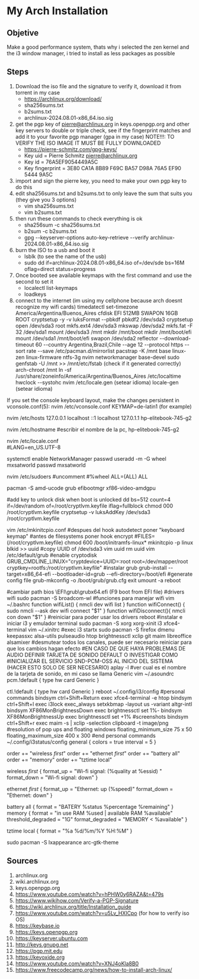 # My Arch Installation
## Objetive
Make a good performance system, thats why i selected the zen kernel and the i3 window manager, i tried to install as less packages as possible
## Steps
1. Download the iso file and the signature to verify it, download it from torrent in my case
    + https://archlinux.org/download/
    + sha256sums.txt
    + b2sums.txt
    + archlinux-2024.08.01-x86_64.iso.sig
2. get the pgp key of pierre@archlinux.org in keys.openpgp.org and other key servers to double or triple check, see if the fingerprint matches and add it to your favorite pgp manager (gpa in my case)
NOTE!!!: TO VERIFY THE ISO IMAGE IT MUST BE FULLY DOWNLOADED
    + https://pierre-schmitz.com/gpg-keys/
    + Key uid         = Pierre Schmitz <pierre@archlinux.org>
    + Key id          = 76A5EF9054449A5C
    + Key fingerprint = 3E80 CA1A 8B89 F69C BA57  D98A 76A5 EF90 5444 9A5C
3. import and sign the pierre key, you need to make your own pgp key to do this
4. edit sha256sums.txt and b2sums.txt to only leave the sum that suits you (they give you 3 options)
    + vim sha256sums.txt
    + vim b2sums.txt
5. then run these commands to check everything is ok
    + sha256sum -c sha256sums.txt
    + b2sum -c b2sums.txt
    + gpg --keyserver-options auto-key-retrieve --verify archlinux-2024.08.01-x86_64.iso.sig
6. burn the ISO to a usb and boot it
    + lsblk (to see the name of the usb)
    + sudo dd if=archlinux-2024.08.01-x86_64.iso of=/dev/sde bs=16M oflag=direct status=progress
7. Once booted see available keymaps with the first command and use the second to set it
    + localectl list-keymaps
    + loadkeys <keymap>
8. connect to the internet (im using my cellphone because arch doesnt recognize my wifi cards)
timedatectl set-timezone America/Argentina/Buenos_Aires
cfdisk 
EFI 512MB
SWAPON 16GB
ROOT
cryptsetup -y -v luksFormat --pbkdf pbkdf2 /dev/sda3
cryptsetup open /dev/sda3 root
mkfs.ext4 /dev/sda3
mkswap /dev/sda2
mkfs.fat -F 32 /dev/sda1
mount /dev/sda3 /mnt
mkdir /mnt/boot
mkdir /mnt/boot/efi
mount /dev/sda1 /mnt/boot/efi
swapon /dev/sda2
reflector --download-timeout 60 --country Argentina,Brazil,Chile --age 12 --protocol https --sort rate --save /etc/pacman.d/mirrorlist
pacstrap -K /mnt base linux-zen linux-firmware ntfs-3g nvim networkmanager base-devel sudo 
genfstab -U /mnt >> /mnt/etc/fstab (check if it generated correctly)
arch-chroot /mnt
ln -sf /usr/share/zoneinfo/America/Argentina/Buenos_Aires /etc/localtime
hwclock --systohc
nvim /etc/locale.gen (setear idioma)
locale-gen (setear idioma)

If you set the console keyboard layout, make the changes persistent in vconsole.conf(5):
nvim /etc/vconsole.conf
KEYMAP=de-latin1 (for example)

nvim /etc/hosts
127.0.0.1        localhost
::1              localhost
127.0.1.1        hp-elitebook-745-g2

nvim /etc/hostname 
#escribir el nombre de la pc, hp-elitebook-745-g2

nvim /etc/locale.conf  
#LANG=en_US.UTF-8

systemctl enable NetworkManager
passwd
useradd -m -G wheel mxsatworld
passwd mxsatworld

nvim /etc/sudoers 
#uncomment
#%wheel ALL=(ALL) ALL

pacman -S amd-ucode grub efibootmgr xf86-video-amdgpu

#add key to unlock disk when boot is unlocked 
dd bs=512 count=4 if=/dev/random of=/root/cryptlvm.keyfile iflag=fullblock
chmod 000 /root/cryptlvm.keyfile
cryptsetup -v luksAddKey /dev/sda3 /root/cryptlvm.keyfile

vim /etc/mkinitcpio.conf 
#despues del hook autodetect poner "keyboard keymap" 
#antes de filesystems poner hook encrypt 
#FILES=(/root/cryptlvm.keyfile) 
chmod 600 /boot/initramfs-linux* 
mkinitcpio -p linux 
blkid >> uuid
#copy UUID of /dev/sda3 
vim uuid 
rm uuid
vim /etc/default/grub 
#enable cryptodisk 
GRUB_CMDLINE_LINUX="cryptdevice=UUID=<uuid copypasteada>:root root=/dev/mapper/root cryptkey=rootfs:/root/cryptlvm.keyfile" 
#instalar grub
grub-install --target=x86_64-efi --bootloader-id=grub --efi-directory=/boot/efi
#generate config file
grub-mkconfig -o /boot/grub/grub.cfg 
exit
umount -a
reboot   

#cambiar path bios \EFI\grub\grubx64.efi (F9 boot from EFI file)
#drivers wifi 
sudo pacman -S broadcom-wl 
#funciones para manejar wifi
vim ~/.bashrc
function wifiList() {
    nmcli dev wifi list 
} 
function wifiConnect() {
	sudo nmcli --ask dev wifi connect "$1"
}
function wifiDisconnect(){
        nmcli con down "$1" 
} 
#reiniciar para poder usar los drivers 
reboot 
#instalar e iniciar i3 y emulador terminal 
sudo pacman -S xorg xorg-xinit i3 xfce4-terminal
vim ~/.xinitrc 
#exec i3
startx
sudo pacman -S firefox dmenu keepassxc alsa-utils pulseaudio htop brightnessctl xclip git maim libreoffice
alsamixer
#desmutear todos los canales, puede ser necesario reiniciar para que los cambios hagan efecto 
#EN CASO DE QUE HAYA PROBLEMAS DE AUDIO DEFINIR TARJETA DE SONIDO DEFAULT O INVESTIGAR COMO
#INICIALIZAR EL SERVICIO SND-PCM-OSS AL INICIO DEL SISTEMA (HACER ESTO SOLO DE SER NECESARIO) 
aplay -l 
#ver cual es el nombre de la tarjeta de sonido, en mi caso se llama Generic
vim ~/.asoundrc
pcm.!default {
   type hw
   card Generic
}

ctl.!default {
   type hw
   card Generic
}
reboot 
~/.config/i3/config
#personal commands
bindsym ctrl+Shift+Return exec xfce4-terminal -e htop
bindsym ctrl+Shift+l exec i3lock
exec_always setxkbmap -layout us -variant altgr-intl
bindsym XF86MonBrightnessDown exec brightnessctl set 1%-
bindsym XF86MonBrightnessUp exec brightnessctl set +1% 
#screenshots
bindsym ctrl+Shift+r exec maim -s | xclip -selection clipboard -t image/png
#resolution of pop ups and floating windows
floating_minimum_size 75 x 50
floating_maximum_size 400 x 300 
#end personal commands 
~/.config/i3status/config 
general {
        colors = true
        interval = 5
}

order += "wireless _first_"
order += "ethernet _first_"
order += "battery all"
order += "memory"
order += "tztime local"

wireless _first_ {
        format_up = "Wi-fi signal: (%quality at %essid) "
        format_down = "Wi-fi signal: down"
}

ethernet _first_ {
        format_up = "Ethernet: up (%speed)"
        format_down = "Ethernet: down"
}

battery all {
        format = "BATERY %status %percentage %remaining"
}
memory {
        format = "in use RAM %used | available RAM %available"
        threshold_degraded = "1G"
        format_degraded = "MEMORY < %available"
}

tztime local {
        format = "%a %d/%m/%Y %H:%M"
} 

sudo pacman -S lxappearance arc-gtk-theme

## Sources
1. archlinux.org
2. wiki.archlinux.org
3. keys.openpgp.org
4. https://www.youtube.com/watch?v=hPHW0y6RAZA&t=479s
5. https://www.wikihow.com/Verify-a-PGP-Signature
6. https://wiki.archlinux.org/title/Installation_guide 
7. https://www.youtube.com/watch?v=u5Lv_HXICpo (for how to verify iso OS)
8. https://keybase.io
9. https://keys.openpgp.org
10. https://keyserver.ubuntu.com
11. http://keys.gnupg.net
12. https://pgp.mit.edu
13. https://keyoxide.org
14. https://www.youtube.com/watch?v=XNJ4oKla8B0 
15. https://www.freecodecamp.org/news/how-to-install-arch-linux/